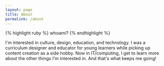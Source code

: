 ```yaml
---
layout: page
title: About 
permalink: /about
---
```

 
{% highlight ruby %}
whoami?
{% endhighlight %}

I'm interested in culture, design, education, and technology. 
I was a curriculum designer and educator for young learners while picking up content creation as a side hobby. 
Now in IT/computing, I get to learn more about the other things I'm interested in.
And that's what keeps me going!
